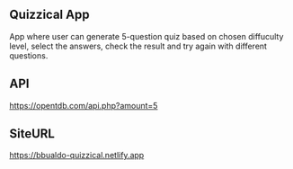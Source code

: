 ## Quizzical App ##

App where user can generate 5-question quiz based on chosen diffuculty level, select the answers, check the result and try again with different questions.

## API ##

https://opentdb.com/api.php?amount=5

## SiteURL ##

https://bbualdo-quizzical.netlify.app
